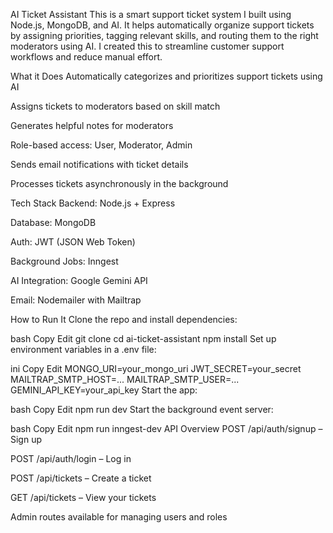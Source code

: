 AI Ticket Assistant
This is a smart support ticket system I built using Node.js, MongoDB, and AI. It helps automatically organize support tickets by assigning priorities, tagging relevant skills, and routing them to the right moderators using AI. I created this to streamline customer support workflows and reduce manual effort.

What it Does
Automatically categorizes and prioritizes support tickets using AI

Assigns tickets to moderators based on skill match

Generates helpful notes for moderators

Role-based access: User, Moderator, Admin

Sends email notifications with ticket details

Processes tickets asynchronously in the background

Tech Stack
Backend: Node.js + Express

Database: MongoDB

Auth: JWT (JSON Web Token)

Background Jobs: Inngest

AI Integration: Google Gemini API

Email: Nodemailer with Mailtrap

How to Run It
Clone the repo and install dependencies:

bash
Copy
Edit
git clone <your-repo-url>
cd ai-ticket-assistant
npm install
Set up environment variables in a .env file:

ini
Copy
Edit
MONGO_URI=your_mongo_uri
JWT_SECRET=your_secret
MAILTRAP_SMTP_HOST=...
MAILTRAP_SMTP_USER=...
GEMINI_API_KEY=your_api_key
Start the app:

bash
Copy
Edit
npm run dev
Start the background event server:

bash
Copy
Edit
npm run inngest-dev
API Overview
POST /api/auth/signup – Sign up

POST /api/auth/login – Log in

POST /api/tickets – Create a ticket

GET /api/tickets – View your tickets

Admin routes available for managing users and roles

